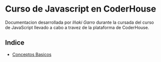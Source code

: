 # Curso de Javascript en CoderHouse

Documentacion desarrollada por *Iñaki Garro* durante la cursada del
curso de JavaScript llevado a cabo a travez de la plataforma de CoderHouse.

## Indice

- [Conceptos Basicos](./conceptosBasicos/index.md)
